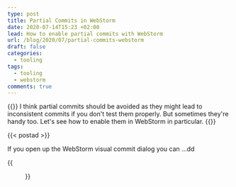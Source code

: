 ```yaml
---
type: post
title: Partial Commits in WebStorm
date: 2020-07-14T15:23 +02:00
lead: How to enable partial commits with WebStorm
url: /blog/2020/07/partial-commits-webstorm
draft: false
categories:
  - tooling
tags:
  - tooling
  - webstorm
comments: true
---
```

{{<intro>}}
  I think partial commits should be avoided as they might lead to inconsistent commits if you don't test them properly. But sometimes they're handy too. Let's see how to enable them in WebStorm in particular. 
{{</intro>}}

<!--more-->

{{< postad >}}



If you open up the WebStorm visual commit dialog you can ...dd

{{<figure url="/blog/assets/img/webstorm-git-no-partialcommit.png" size="medium">}}